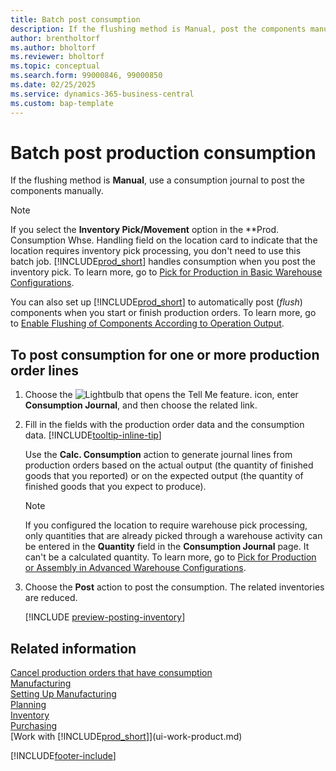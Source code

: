 ```yaml
---
title: Batch post consumption
description: If the flushing method is Manual, post the components manually using a consumption journal.
author: brentholtorf
ms.author: bholtorf
ms.reviewer: bholtorf
ms.topic: conceptual
ms.search.form: 99000846, 99000850
ms.date: 02/25/2025
ms.service: dynamics-365-business-central
ms.custom: bap-template
---
```

# Batch post production consumption

If the flushing method is **Manual**, use a consumption journal to post the components manually.  

> [!NOTE]
> If you select the **Inventory Pick/Movement** option in the **Prod. Consumption Whse. Handling field on the location card to indicate that the location requires inventory pick processing, you don't need to use this batch job. [!INCLUDE[prod_short](includes/prod_short.md)] handles consumption when you post the inventory pick. To learn more, go to [Pick for Production in Basic Warehouse Configurations](warehouse-how-to-pick-for-production.md).  

You can also set up [!INCLUDE[prod_short](includes/prod_short.md)] to automatically post (*flush*) components when you start or finish production orders. To learn more, go to [Enable Flushing of Components According to Operation Output](production-how-to-flush-components-according-to-operation-output.md).

## To post consumption for one or more production order lines

1. Choose the ![Lightbulb that opens the Tell Me feature.](media/ui-search/search_small.png "Tell me what you want to do") icon, enter **Consumption Journal**, and then choose the related link.  
2. Fill in the fields with the production order data and the consumption data. [!INCLUDE[tooltip-inline-tip](includes/tooltip-inline-tip_md.md)]  

    Use the **Calc. Consumption** action to generate journal lines from production orders based on the actual output (the quantity of finished goods that you reported) or on the expected output (the quantity of finished goods that you expect to produce).

    > [!NOTE]
    > If you configured the location to require warehouse pick processing, only quantities that are already picked through a warehouse activity can be entered in the **Quantity** field in the **Consumption Journal** page. It can't be a calculated quantity. To learn more, go to [Pick for Production or Assembly in Advanced Warehouse Configurations](warehouse-how-to-pick-for-internal-operations-in-advanced-warehousing.md).

3. Choose the **Post** action to post the consumption. The related inventories are reduced.

    [!INCLUDE [preview-posting-inventory](includes/preview-posting-inventory.md)]

## Related information

[Cancel production orders that have consumption](production-cancel-production-orders-that-have-consumption.md)  
[Manufacturing](production-manage-manufacturing.md)  
[Setting Up Manufacturing](production-configure-production-processes.md)  
[Planning](production-planning.md)  
[Inventory](inventory-manage-inventory.md)  
[Purchasing](purchasing-manage-purchasing.md)  
[Work with [!INCLUDE[prod_short](includes/prod_short.md)]](ui-work-product.md)  

[!INCLUDE[footer-include](includes/footer-banner.md)]
